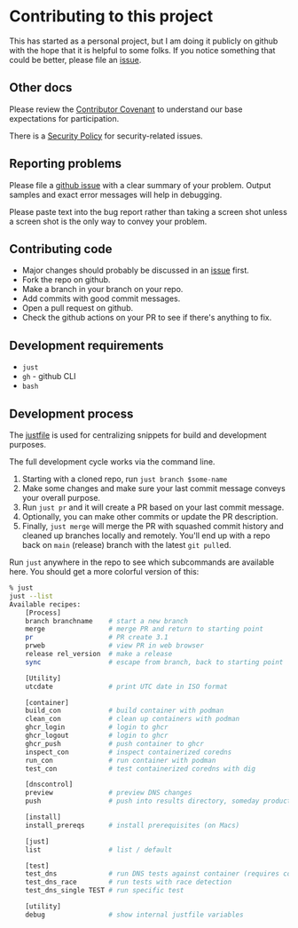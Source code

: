 # Contributing to this project

This has started as a personal project, but I am doing it publicly on github
with the hope that it is helpful to some folks.  If you notice something that
could be better, please file an [issue](../../../issues).

## Other docs

Please review the [Contributor Covenant](CODE_OF_CONDUCT.md) to understand our
base expectations for participation.

There is a [Security Policy](SECURITY.md) for security-related issues.

## Reporting problems

Please file a [github issue](../../../issues) with a clear summary of your problem.
Output samples and exact error messages will help in debugging.

Please paste text into the bug report rather than taking a screen shot
unless a screen shot is the only way to convey your problem.

## Contributing code

- Major changes should probably be discussed in an [issue](../../../issues) first.
- Fork the repo on github.
- Make a branch in your branch on your repo.
- Add commits with good commit messages.
- Open a pull request on github.
- Check the github actions on your PR to see if there's anything to fix.

## Development requirements

- `just`
- `gh` - github CLI
- `bash`

## Development process

The [justfile](../justfile) is used for centralizing snippets for build
and development purposes.

The full development cycle works via the command line.

1. Starting with a cloned repo, run `just branch $some-name`
1. Make some changes and make sure your last commit message conveys your
   overall purpose.
1. Run `just pr` and it will create a PR based on your last commit message.
1. Optionally, you can make other commits or update the PR description.
1. Finally, `just merge` will merge the PR with squashed commit history and
   cleaned up branches locally and remotely.  You'll end up with a repo back
   on `main` (release) branch with the latest `git pull`ed.

Run `just` anywhere in the repo to see which subcommands are available here.
You should get a more colorful version of this:

```bash
% just
just --list
Available recipes:
    [Process]
    branch branchname    # start a new branch
    merge                # merge PR and return to starting point
    pr                   # PR create 3.1
    prweb                # view PR in web browser
    release rel_version  # make a release
    sync                 # escape from branch, back to starting point

    [Utility]
    utcdate              # print UTC date in ISO format

    [container]
    build_con            # build container with podman
    clean_con            # clean up containers with podman
    ghcr_login           # login to ghcr
    ghcr_logout          # login to ghcr
    ghcr_push            # push container to ghcr
    inspect_con          # inspect containerized coredns
    run_con              # run container with podman
    test_con             # test containerized coredns with dig

    [dnscontrol]
    preview              # preview DNS changes
    push                 # push into results directory, someday production

    [install]
    install_prereqs      # install prerequisites (on Macs)

    [just]
    list                 # list / default

    [test]
    test_dns             # run DNS tests against container (requires container to be running)
    test_dns_race        # run tests with race detection
    test_dns_single TEST # run specific test

    [utility]
    debug                # show internal justfile variables
```
